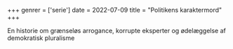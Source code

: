+++
genrer = ['serie']
date = 2022-07-09
title = "Politikens karaktermord"
+++

En historie om grænseløs arrogance, korrupte eksperter og ødelæggelse af demokratisk pluralisme

